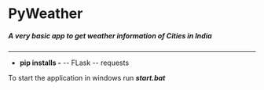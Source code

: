 # PyWeather
##### A very basic app to get weather information of Cities in India
---
- **pip installs -**
-- FLask
-- requests

To start the application in windows run _**start.bat**_